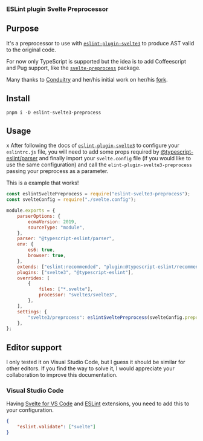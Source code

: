 ### ESLint plugin Svelte Preprocessor

## Purpose

It's a preprocessor to use with
[`eslint-plugin-svelte3`](https://github.com/sveltejs/eslint-plugin-svelte3) to
produce AST valid to the original code.

For now only TypeScript is supported but the idea is to add Coffeescript and Pug
support, like the
[`svelte-preprocess`](https://github.com/sveltejs/svelte-preprocess) package.

Many thanks to [Conduitry](https://github.com/Conduitry) and her/his initial
work on her/his [fork](https://github.com/Conduitry/eslint-plugin-svelte3).

## Install

```
pnpm i -D eslint-svelte3-preprocess
```

## Usage

x After following the docs of
[`eslint-plugin-svelte3`](https://github.com/sveltejs/eslint-plugin-svelte3) to
configure your `eslintrc.js` file, you will need to add some props required by
[@typescript-eslint/parser](https://github.com/typescript-eslint/typescript-eslint/tree/master/packages/parser)
and finally import your `svelte.config` file (if you would like to use the same
configuration) and call the `elint-plugin-svelte3-preprocess` passing your
preprocess as a parameter.

This is a example that works!

```js
const eslintSveltePreprocess = require("eslint-svelte3-preprocess");
const svelteConfig = require("./svelte.config");

module.exports = {
    parserOptions: {
        ecmaVersion: 2019,
        sourceType: "module",
    },
    parser: "@typescript-eslint/parser",
    env: {
        es6: true,
        browser: true,
    },
    extends: ["eslint:recommended", "plugin:@typescript-eslint/recommended"],
    plugins: ["svelte3", "@typescript-eslint"],
    overrides: [
        {
            files: ["*.svelte"],
            processor: "svelte3/svelte3",
        },
    ],
    settings: {
        "svelte3/preprocess": eslintSveltePreprocess(svelteConfig.preprocess),
    },
};
```

## Editor support

I only tested it on Visual Studio Code, but I guess it should be similar for
other editors. If you find the way to solve it, I would appreciate your
collaboration to improve this documentation.

### Visual Studio Code

Having
[Svelte for VS Code](https://marketplace.visualstudio.com/items?itemName=svelte.svelte-vscode)
and
[ESLint](https://marketplace.visualstudio.com/items?itemName=dbaeumer.vscode-eslint)
extensions, you need to add this to your configuration.

```json
{
    "eslint.validate": ["svelte"]
}
```
